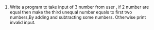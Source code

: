 1. Write a program to take input of 3 number from user , if 2 number are equal then make the third unequal number equals to first two numbers,By adding and subtracting some numbers.
Otherwise print invalid input.